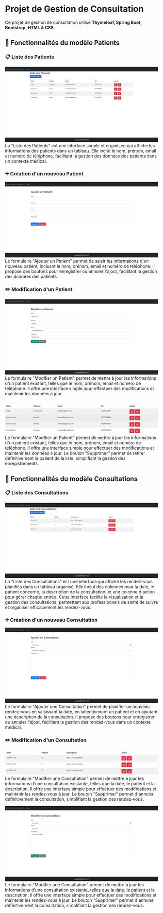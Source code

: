 # Projet de Gestion de Consultation

Ce projet de gestion de consultation utilise **Thymeleaf, Spring Boot, Bootstrap, HTML & CSS**.

## 📌 Fonctionnalités du modèle Patients

### 📋 Liste des Patients

![Patients List](screenshots/ListDesPatients.png)
La "Liste des Patients" est une interface simple et organisée qui affiche les informations des patients dans un tableau. Elle inclut le nom, prénom, email et numéro de téléphone, facilitant la gestion des données des patients dans un contexte médical.

### ➕ Création d'un nouveau Patient
![img_2.png](img_2.png)
Le formulaire "Ajouter un Patient" permet de saisir les informations d'un nouveau patient, incluant le nom, prénom, email et numéro de téléphone. Il propose des boutons pour enregistrer ou annuler l'ajout, facilitant la gestion des données des patients.
### ✏️ Modification d'un Patient
![img_6.png](img_6.png)
Le formulaire "Modifier un Patient" permet de mettre à jour les informations d'un patient existant, telles que le nom, prénom, email et numéro de téléphone. Il offre une interface simple pour effectuer des modifications et maintenir les données à jour.
### 
![img_4.png](img_4.png)
Le formulaire "Modifier un Patient" permet de mettre à jour les informations d'un patient existant, telles que le nom, prénom, email et numéro de téléphone. Il offre une interface simple pour effectuer des modifications et maintenir les données à jour. Le bouton "Supprimer" permet de retirer définitivement le patient de la liste, simplifiant la gestion des enregistrements.

## 📌 Fonctionnalités du modèle Consultations

### 📋 Liste des Consultations
![img_5.png](img_5.png)
La "Liste des Consultations" est une interface qui affiche les rendez-vous planifiés dans un tableau organisé. Elle inclut des colonnes pour la date, le patient concerné, la description de la consultation, et une colonne d'action pour gérer chaque entrée. Cette interface facilite la visualisation et la gestion des consultations, permettant aux professionnels de santé de suivre et organiser efficacement les rendez-vous.
### ➕ Création d'un nouveau Consultation
![img_10.png](img_10.png)
Le formulaire "Ajouter une Consultation" permet de planifier un nouveau rendez-vous en saisissant la date, en sélectionnant un patient et en ajoutant une description de la consultation. Il propose des boutons pour enregistrer ou annuler l'ajout, facilitant la gestion des rendez-vous dans un contexte médical.
### ✏️ Modification d'un Consultation
![img_8.png](img_8.png)
Le formulaire "Modifier une Consultation" permet de mettre à jour les informations d'une consultation existante, telles que la date, le patient et la description. Il offre une interface simple pour effectuer des modifications et maintenir les rendez-vous à jour. Le bouton "Supprimer" permet d'annuler définitivement la consultation, simplifiant la gestion des rendez-vous.

![img_11.png](img_11.png)
Le formulaire "Modifier une Consultation" permet de mettre à jour les informations d'une consultation existante, telles que la date, le patient et la description. Il offre une interface simple pour effectuer des modifications et maintenir les rendez-vous à jour. Le bouton "Supprimer" permet d'annuler définitivement la consultation, simplifiant la gestion des rendez-vous.